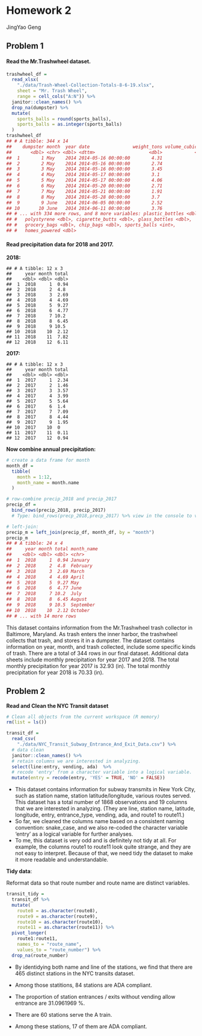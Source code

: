 Homework 2
================
JingYao Geng

## Problem 1

#### **Read the Mr.Trashwheel dataset.**

``` r
trashwheel_df = 
  read_xlsx(
    "./data/Trash-Wheel-Collection-Totals-8-6-19.xlsx",
    sheet = "Mr. Trash Wheel",
    range = cell_cols("A:N")) %>%
  janitor::clean_names() %>%
  drop_na(dumpster) %>% 
  mutate(
    sports_balls = round(sports_balls),
    sports_balls = as.integer(sports_balls)
  )
trashwheel_df
## # A tibble: 344 x 14
##    dumpster month  year date                weight_tons volume_cubic_ya~
##       <dbl> <chr> <dbl> <dttm>                    <dbl>            <dbl>
##  1        1 May    2014 2014-05-16 00:00:00        4.31               18
##  2        2 May    2014 2014-05-16 00:00:00        2.74               13
##  3        3 May    2014 2014-05-16 00:00:00        3.45               15
##  4        4 May    2014 2014-05-17 00:00:00        3.1                15
##  5        5 May    2014 2014-05-17 00:00:00        4.06               18
##  6        6 May    2014 2014-05-20 00:00:00        2.71               13
##  7        7 May    2014 2014-05-21 00:00:00        1.91                8
##  8        8 May    2014 2014-05-28 00:00:00        3.7                16
##  9        9 June   2014 2014-06-05 00:00:00        2.52               14
## 10       10 June   2014 2014-06-11 00:00:00        3.76               18
## # ... with 334 more rows, and 8 more variables: plastic_bottles <dbl>,
## #   polystyrene <dbl>, cigarette_butts <dbl>, glass_bottles <dbl>,
## #   grocery_bags <dbl>, chip_bags <dbl>, sports_balls <int>,
## #   homes_powered <dbl>
```

#### **Read precipitation data for 2018 and 2017.**

**2018:**

    ## # A tibble: 12 x 3
    ##     year month total
    ##    <dbl> <dbl> <dbl>
    ##  1  2018     1  0.94
    ##  2  2018     2  4.8 
    ##  3  2018     3  2.69
    ##  4  2018     4  4.69
    ##  5  2018     5  9.27
    ##  6  2018     6  4.77
    ##  7  2018     7 10.2 
    ##  8  2018     8  6.45
    ##  9  2018     9 10.5 
    ## 10  2018    10  2.12
    ## 11  2018    11  7.82
    ## 12  2018    12  6.11

**2017:**

    ## # A tibble: 12 x 3
    ##     year month total
    ##    <dbl> <dbl> <dbl>
    ##  1  2017     1  2.34
    ##  2  2017     2  1.46
    ##  3  2017     3  3.57
    ##  4  2017     4  3.99
    ##  5  2017     5  5.64
    ##  6  2017     6  1.4 
    ##  7  2017     7  7.09
    ##  8  2017     8  4.44
    ##  9  2017     9  1.95
    ## 10  2017    10  0   
    ## 11  2017    11  0.11
    ## 12  2017    12  0.94

**Now combine annual precipitation:**

``` r
# create a data frame for month
month_df = 
  tibble(
    month = 1:12, 
    month_name = month.name
  )

# row-combine precip_2018 and precip_2017
precip_df = 
  bind_rows(precip_2018, precip_2017) 
  # Type: bind_rows(precp_2018,precp_2017) %>% view in the console to view it.

# left-join: 
precip_m = left_join(precip_df, month_df, by = "month") 
precip_m 
## # A tibble: 24 x 4
##     year month total month_name
##    <dbl> <dbl> <dbl> <chr>     
##  1  2018     1  0.94 January   
##  2  2018     2  4.8  February  
##  3  2018     3  2.69 March     
##  4  2018     4  4.69 April     
##  5  2018     5  9.27 May       
##  6  2018     6  4.77 June      
##  7  2018     7 10.2  July      
##  8  2018     8  6.45 August    
##  9  2018     9 10.5  September 
## 10  2018    10  2.12 October   
## # ... with 14 more rows
```

This dataset contains information from the Mr.Trashwheel trash collector
in Baltimore, Maryland. As trash enters the inner harbor, the trashwheel
collects that trash, and stores it in a dumpster. The dataset contains
information on year, month, and trash collected, include some specific
kinds of trash. There are a total of 344 rows in our final dataset.
Additional data sheets include monthly precipitation for year 2017 and
2018. The total monthly precipitation for year 2017 is 32.93 (in). The
total monthly precipitation for year 2018 is 70.33 (in).

## Problem 2

**Read and Clean the NYC Transit dataset**

``` r
# Clean all objects from the current workspace (R memory) 
rm(list = ls())

transit_df = 
  read_csv(
    "./data/NYC_Transit_Subway_Entrance_And_Exit_Data.csv") %>%
  # data clean
  janitor::clean_names() %>%
  # retain columns we are interested in analyzing.
  select(line:entry, vending, ada)  %>%
  # recode 'entry' from a character variable into a logical variable.
  mutate(entry = recode(entry, 'YES' = TRUE, 'NO' = FALSE)) 
```

  - This dataset contains information for subway transmits in New York
    City, such as station name, station latitude/longitude, various
    routes served. This dataset has a total number of 1868 observations
    and 19 columns that we are interested in analyzing. (They are line,
    station name, latitude, longitude, entry, entrance\_type, vending,
    ada, and route1 to route11.)
  - So far, we cleaned the columns name based on a consistent naming
    convention: snake\_case, and we also re-coded the character variable
    ‘entry’ as a logical variable for further analyses.
  - To me, this dataset is very odd and is definitely not tidy at all.
    For example, the columns route1 to route11 look quite strange, and
    they are not easy to interpret. Because of that, we need tidy the
    dataset to make it more readable and understandable.

**Tidy data**:

Reformat data so that route number and route name are distinct
variables.

``` r
transit_tidy = 
  transit_df %>% 
  mutate(
    route8 = as.character(route8),
    route9 = as.character(route9),
    route10 = as.character(route10),
    route11 = as.character(route11)) %>% 
  pivot_longer(
    route1:route11,
    names_to = "route_name", 
    values_to = "route_number") %>% 
  drop_na(route_number)
```

  - By identidying both name and line of the stations, we find that
    there are 465 distinct stations in the NYC transits dataset.

  - Among those statitions, 84 stations are ADA compliant.

  - The proportion of station entrances / exits without vending allow
    entrance are 31.0961969 %.

  - There are 60 stations serve the A train.

  - Among these stations, 17 of them are ADA compliant.
